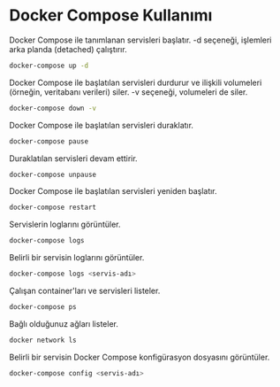 # Docker Compose Kullanımı

Docker Compose ile tanımlanan servisleri başlatır. -d seçeneği, işlemleri arka planda (detached) çalıştırır.
```bash
docker-compose up -d
```
Docker Compose ile başlatılan servisleri durdurur ve ilişkili volumeleri (örneğin, veritabanı verileri) siler. -v seçeneği, volumeleri de siler.
```bash
docker-compose down -v
```
Docker Compose ile başlatılan servisleri duraklatır.
```bash
docker-compose pause
```
Duraklatılan servisleri devam ettirir.
```bash
docker-compose unpause
```
 Docker Compose ile başlatılan servisleri yeniden başlatır.
```bash
docker-compose restart
```
Servislerin loglarını görüntüler.
```bash
docker-compose logs
```
Belirli bir servisin loglarını görüntüler.
```bash
docker-compose logs <servis-adı>
```
Çalışan container'ları ve servisleri listeler.
```bash
docker-compose ps
```
 Bağlı olduğunuz ağları listeler.
```bash
docker network ls
```
 Belirli bir servisin Docker Compose konfigürasyon dosyasını görüntüler.
```bash
docker-compose config <servis-adı>
```


